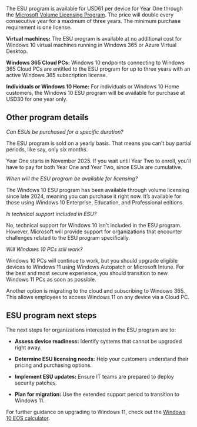 The ESU program is available for USD61 per device for Year One through the [Microsoft Volume Licensing Program](https://www.microsoft.com/licensing). The price will double every consecutive year for a maximum of three years. The minimum purchase requirement is one license.

**Virtual machines:** The ESU program is available at no additional cost for Windows 10 virtual machines running in Windows 365 or Azure Virtual Desktop.

**Windows 365 Cloud PCs:** Windows 10 endpoints connecting to Windows 365 Cloud PCs are entitled to the ESU program for up to three years with an active Windows 365 subscription license.

**Individuals or Windows 10 Home:** For individuals or Windows 10 Home customers, the Windows 10 ESU program will be available for purchase at USD30 for one year only.

## Other program details

*Can ESUs be purchased for a specific duration?*

The ESU program is sold on a yearly basis. That means you can't buy partial periods, like say, only six months.

Year One starts in November 2025. If you wait until Year Two to enroll, you'll have to pay for both Year One and Year Two, since ESUs are cumulative.

*When will the ESU program be available for licensing?*

The Windows 10 ESU program has been available through volume licensing since late 2024, meaning you can purchase it right now. It’s available for those using Windows 10 Enterprise, Education, and Professional editions.

*Is technical support included in ESU?*

No, technical support for Windows 10 isn't included in the ESU program. However, Microsoft will provide support for organizations that encounter challenges related to the ESU program specifically.

*Will Windows 10 PCs still work?*

Windows 10 PCs will continue to work, but you should upgrade eligible devices to Windows 11 using Windows Autopatch or Microsoft Intune. For the best and most secure experience, you should transition to new Windows 11 PCs as soon as possible.

Another option is migrating to the cloud and subscribing to Windows 365. This allows employees to access Windows 11 on any device via a Cloud PC.

## ESU program next steps

The next steps for organizations interested in the ESU program are to:

- **Assess device readiness:** Identify systems that cannot be upgraded right away.

- **Determine ESU licensing needs:** Help your customers understand their pricing and purchasing options.

- **Implement ESU updates:** Ensure IT teams are prepared to deploy security patches.

- **Plan for migration:** Use the extended support period to transition to Windows 11.

For further guidance on upgrading to Windows 11, check out the [Windows 10 EOS calculator](https://expertzone.microsoft.com/story/course:2700304).
